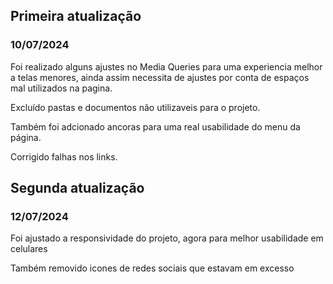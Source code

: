 ## Primeira atualização
### 10/07/2024
Foi realizado alguns ajustes no Media Queries para uma experiencia melhor a telas menores, ainda assim necessita de ajustes por conta de espaços mal utilizados na pagina.

Excluído pastas e documentos não utilizaveis para o projeto.

Também foi adcionado ancoras para uma real usabilidade do menu da página.

Corrigido falhas nos links.

## Segunda atualização
### 12/07/2024
Foi ajustado a responsividade do projeto, agora para melhor usabilidade em celulares

Também removido icones de redes sociais que estavam em excesso
